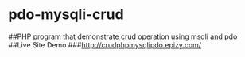 # pdo-mysqli-crud
##PHP program that demonstrate crud operation using msqli and pdo
##Live Site Demo
###http://crudphpmysqlipdo.epizy.com/
